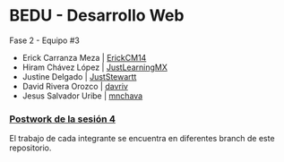 # BEDU - Desarrollo Web

Fase 2 - Equipo #3
- Erick Carranza Meza | [ErickCM14](https://github.com/ErickCM14)
- Hiram Chávez López | [JustLearningMX](https://github.com/JustLearningMX)
- Justine Delgado | [JustStewartt](https://github.com/JustStewartt)
- David Rivera Orozco | [davriv](https://github.com/davriv)
- Jesus Salvador Uribe | [mnchava](https://github.com/mnchava)

### [Postwork de la sesión 4](https://github.com/beduExpert/Programacion-JavaScript-Santander-2021/tree/main/Sesion-04/Postwork)

El trabajo de cada integrante se encuentra en diferentes branch de este repositorio.
